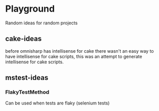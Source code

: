 # Playground

Random ideas for random projects

## cake-ideas

before omnisharp has intellisense for cake there wasn't an easy way to have intellisense for cake scripts, this was an attempt to generate intellisense for cake scripts.

## mstest-ideas

### FlakyTestMethod

Can be used when tests are flaky (selenium tests)
